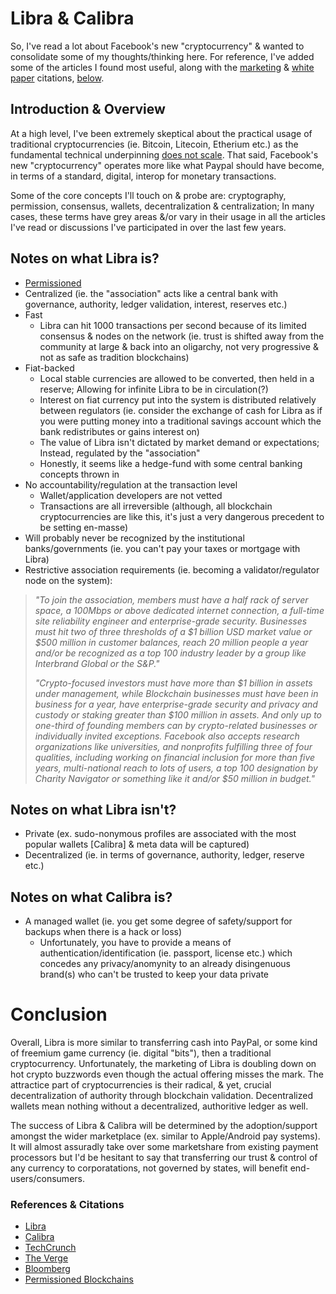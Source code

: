 # Libra & Calibra

So, I've read a lot about Facebook's new "cryptocurrency" & wanted to consolidate some of my thoughts/thinking here. For reference, I've added some of the articles I found most useful, along with the [marketing][1] & [white paper][2] citations, [below](#references--citations).

## Introduction & Overview
At a high level, I've been extremely skeptical about the practical usage of traditional cryptocurrencies (ie. Bitcoin, Litecoin, Etherium etc.) as the fundamental technical underpinning [does not scale](https://www.youtube.com/watch?v=s2XHyzPA9Zc). That said, Facebook's new "cryptocurrency" operates more like what Paypal should have become, in terms of a standard, digital, interop for monetary transactions.

Some of the core concepts I'll touch on & probe are: cryptography, permission, consensus, wallets, decentralization & centralization; In many cases, these terms have grey areas &/or vary in their usage in all the articles I've read or discussions I've participated in over the last few years.

## Notes on what Libra is?
- [Permissioned](6)
- Centralized (ie. the "association" acts like a central bank with governance, authority, ledger validation, interest, reserves etc.)
- Fast
  - Libra can hit 1000 transactions per second because of its limited consensus & nodes on the network (ie. trust is shifted away from the community at large & back into an oligarchy, not very progressive & not as safe as tradition blockchains)
- Fiat-backed 
  - Local stable currencies are allowed to be converted, then held in a reserve; Allowing for infinite Libra to be in circulation(?)
  - Interest on fiat currency put into the system is distributed relatively between regulators (ie. consider the exchange of cash for Libra as if you were putting money into a traditional savings account which the bank redistributes or gains interest on)
  - The value of Libra isn't dictated by market demand or expectations; Instead, regulated by the "association"
  - Honestly, it seems like a hedge-fund with some central banking concepts thrown in
- No accountability/regulation at the transaction level
  - Wallet/application developers are not vetted
  - Transactions are all irreversible  (although, all blockchain cryptocurrencies are like this, it's just a very dangerous precedent to be setting en-masse)
- Will probably never be recognized by the institutional banks/governments (ie. you can't pay your taxes or mortgage with Libra)
- Restrictive association requirements (ie. becoming a validator/regulator node on the system):

> *"To join the association, members must have a half rack of server space, a 100Mbps or above dedicated internet connection, a full-time site reliability engineer and enterprise-grade security. Businesses must hit two of three thresholds of a $1 billion USD market value or $500 million in customer balances, reach 20 million people a year and/or be recognized as a top 100 industry leader by a group like Interbrand Global or the S&P."*
>
> *"Crypto-focused investors must have more than $1 billion in assets under management, while Blockchain businesses must have been in business for a year, have enterprise-grade security and privacy and custody or staking greater than $100 million in assets. And only up to one-third of founding members can by crypto-related businesses or individually invited exceptions. Facebook also accepts research organizations like universities, and nonprofits fulfilling three of four qualities, including working on financial inclusion for more than five years, multi-national reach to lots of users, a top 100 designation by Charity Navigator or something like it and/or $50 million in budget."*

## Notes on what Libra isn't?
- Private (ex. sudo-nonymous profiles are associated with the most popular wallets [Calibra] & meta data will be captured)
- Decentralized (ie. in terms of governance, authority, ledger, reserve etc.)

## Notes on what Calibra is?
  
- A managed wallet (ie. you get some degree of safety/support for backups when there is a hack or loss)
  - Unfortunately, you have to provide a means of authentication/identification (ie. passport, license etc.) which concedes any privacy/anomynity to an already disingenuous brand(s) who can't be trusted to keep your data private

# Conclusion

Overall, Libra is more similar to transferring cash into PayPal, or some kind of freemium game currency (ie. digital "bits"), then a traditional cryptocurrency. Unfortunately, the marketing of Libra is doubling down on hot crypto buzzwords even though the actual offering misses the mark. The attractice part of cryptocurrencies is their radical, & yet, crucial decentralization of authority through blockchain validation. Decentralized wallets mean nothing without a decentralized, authoritive ledger as well.

The success of Libra & Calibra will be determined by the adoption/support amongst the wider marketplace (ex. similar to Apple/Android pay systems). It will almost assuradly take over some marketshare from existing payment processors but I'd be hesitant to say that transferring our trust & control of any currency to corporatations, not governed by states, will benefit end-users/consumers.

### References & Citations
- [Libra][1]
- [Calibra][2]
- [TechCrunch][3]
- [The Verge][4]
- [Bloomberg][5]
- [Permissioned Blockchains][6]

[1]: https://libra.org/
[2]: https://calibra.com/
[3]: https://techcrunch.com/2019/06/18/facebook-libra/
[4]: https://www.theverge.com/2019/6/26/18716326/facebook-libra-cryptocurrency-blockchain-irs-starbucks
[5]: https://www.bloomberg.com/news/articles/2019-06-18/better-than-bitcoin-facebook-unveils-libra-cryptocurrency
[6]: https://www.investopedia.com/terms/p/permissioned-blockchains.asp
